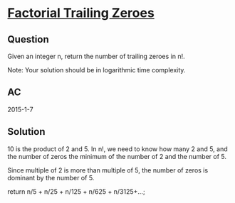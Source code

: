 ﻿# [Factorial Trailing Zeroes ](https://oj.leetcode.com/problems/factorial-trailing-zeroes/)

## Question
Given an integer n, return the number of trailing zeroes in n!.

Note: Your solution should be in logarithmic time complexity.

## AC
2015-1-7

## Solution

10 is the product of 2 and 5. In n!, we need to know how many 2 and 5, and the number of zeros
the minimum of the number of 2 and the number of 5.

Since multiple of 2 is more than multiple of 5, the number of zeros is dominant by the number of 5.

return n/5 + n/25 + n/125 + n/625 + n/3125+...;